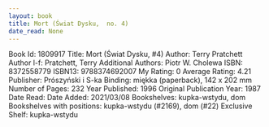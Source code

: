 ```yaml
---
layout: book
title: Mort (Świat Dysku,  no. 4)
date_read: None
---
```


Book Id: 1809917
Title: Mort (Świat Dysku, #4)
Author: Terry Pratchett
Author l-f: Pratchett, Terry
Additional Authors: Piotr W. Cholewa
ISBN: 8372558779
ISBN13: 9788374692007
My Rating: 0
Average Rating: 4.21
Publisher: Prószyński i S-ka
Binding: miękka (paperback), 142 x 202 mm
Number of Pages: 232
Year Published: 1996
Original Publication Year: 1987
Date Read: 
Date Added: 2021/03/08
Bookshelves: kupka-wstydu, dom
Bookshelves with positions: kupka-wstydu (#2169), dom (#22)
Exclusive Shelf: kupka-wstydu

